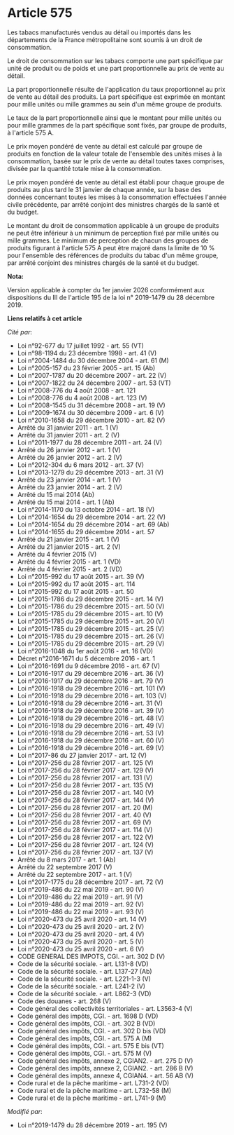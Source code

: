 # Article 575

Les tabacs manufacturés vendus au détail ou importés dans les départements de la France métropolitaine sont soumis à un droit
de consommation.

Le droit de consommation sur les tabacs comporte une part spécifique par unité de produit ou de poids et une part
proportionnelle au prix de vente au détail.

La part proportionnelle résulte de l'application du taux proportionnel au prix de vente au détail des produits. La part
spécifique est exprimée en montant pour mille unités ou mille grammes au sein d'un même groupe de produits.

Le taux de la part proportionnelle ainsi que le montant pour mille unités ou pour mille grammes de la part spécifique sont
fixés, par groupe de produits, à l'article 575 A.

Le prix moyen pondéré de vente au détail est calculé par groupe de produits en fonction de la valeur totale de l'ensemble des
unités mises à la consommation, basée sur le prix de vente au détail toutes taxes comprises, divisée par la quantité totale
mise à la consommation.

Le prix moyen pondéré de vente au détail est établi pour chaque groupe de produits au plus tard le 31 janvier de chaque
année, sur la base des données concernant toutes les mises à la consommation effectuées l'année civile précédente, par arrêté
conjoint des ministres chargés de la santé et du budget.

Le montant du droit de consommation applicable à un groupe de produits ne peut être inférieur à un minimum de perception fixé
par mille unités ou mille grammes. Le minimum de perception de chacun des groupes de produits figurant à l'article 575 A peut
être majoré dans la limite de 10 % pour l'ensemble des références de produits du tabac d'un même groupe, par arrêté conjoint
des ministres chargés de la santé et du budget.

**Nota:**

Version applicable à compter du 1er janvier 2026 conformément aux dispositions du III de l'article 195 de la loi n° 2019-1479
du 28 décembre 2019.

**Liens relatifs à cet article**

_Cité par_:

  - Loi n°92-677 du 17 juillet 1992 - art. 55 (VT)
  - Loi n°98-1194 du 23 décembre 1998 - art. 41 (V)
  - Loi n°2004-1484 du 30 décembre 2004 - art. 61 (M)
  - Loi n°2005-157 du 23 février 2005 - art. 15 (Ab)
  - Loi n°2007-1787 du 20 décembre 2007 - art. 22 (V)
  - Loi n°2007-1822 du 24 décembre 2007 - art. 53 (VT)
  - Loi n°2008-776 du 4 août 2008 - art. 121
  - Loi n°2008-776 du 4 août 2008 - art. 123 (V)
  - Loi n°2008-1545 du 31 décembre 2008 - art. 19 (V)
  - Loi n°2009-1674 du 30 décembre 2009 - art. 6 (V)
  - Loi n°2010-1658 du 29 décembre 2010 - art. 82 (V)
  - Arrêté du 31 janvier 2011 - art. 1 (V)
  - Arrêté du 31 janvier 2011 - art. 2 (V)
  - Loi n°2011-1977 du 28 décembre 2011 - art. 24 (V)
  - Arrêté du 26 janvier 2012 - art. 1 (V)
  - Arrêté du 26 janvier 2012 - art. 2 (V)
  - Loi n°2012-304 du 6 mars 2012 - art. 37 (V)
  - Loi n°2013-1279 du 29 décembre 2013 - art. 31 (V)
  - Arrêté du 23 janvier 2014 - art. 1 (V)
  - Arrêté du 23 janvier 2014 - art. 2 (V)
  - Arrêté du 15 mai 2014 (Ab)
  - Arrêté du 15 mai 2014 - art. 1 (Ab)
  - Loi n°2014-1170 du 13 octobre 2014 - art. 18 (V)
  - Loi n°2014-1654 du 29 décembre 2014 - art. 22 (V)
  - Loi n°2014-1654 du 29 décembre 2014 - art. 69 (Ab)
  - Loi n°2014-1655 du 29 décembre 2014 - art. 57
  - Arrêté du 21 janvier 2015 - art. 1 (V)
  - Arrêté du 21 janvier 2015 - art. 2 (V)
  - Arrêté du 4 février 2015 (V)
  - Arrêté du 4 février 2015 - art. 1 (VD)
  - Arrêté du 4 février 2015 - art. 2 (VD)
  - Loi n°2015-992 du 17 août 2015 - art. 39 (V)
  - Loi n°2015-992 du 17 août 2015 - art. 114
  - Loi n°2015-992 du 17 août 2015 - art. 50
  - Loi n°2015-1786 du 29 décembre 2015 - art. 14 (V)
  - Loi n°2015-1786 du 29 décembre 2015 - art. 50 (V)
  - Loi n°2015-1785 du 29 décembre 2015 - art. 10 (V)
  - Loi n°2015-1785 du 29 décembre 2015 - art. 20 (V)
  - Loi n°2015-1785 du 29 décembre 2015 - art. 25 (V)
  - Loi n°2015-1785 du 29 décembre 2015 - art. 26 (V)
  - Loi n°2015-1785 du 29 décembre 2015 - art. 29 (V)
  - Loi n°2016-1048 du 1er août 2016 - art. 16 (VD)
  - Décret n°2016-1671 du 5 décembre 2016 - art. 1
  - Loi n°2016-1691 du 9 décembre 2016 - art. 67 (V)
  - Loi n°2016-1917 du 29 décembre 2016 - art. 36 (V)
  - Loi n°2016-1917 du 29 décembre 2016 - art. 79 (V)
  - Loi n°2016-1918 du 29 décembre 2016 - art. 101 (V)
  - Loi n°2016-1918 du 29 décembre 2016 - art. 103 (V)
  - Loi n°2016-1918 du 29 décembre 2016 - art. 31 (V)
  - Loi n°2016-1918 du 29 décembre 2016 - art. 39 (V)
  - Loi n°2016-1918 du 29 décembre 2016 - art. 48 (V)
  - Loi n°2016-1918 du 29 décembre 2016 - art. 49 (V)
  - Loi n°2016-1918 du 29 décembre 2016 - art. 53 (V)
  - Loi n°2016-1918 du 29 décembre 2016 - art. 60 (V)
  - Loi n°2016-1918 du 29 décembre 2016 - art. 69 (V)
  - Loi n°2017-86 du 27 janvier 2017 - art. 12 (V)
  - Loi n°2017-256 du 28 février 2017 - art. 125 (V)
  - Loi n°2017-256 du 28 février 2017 - art. 129 (V)
  - Loi n°2017-256 du 28 février 2017 - art. 131 (V)
  - Loi n°2017-256 du 28 février 2017 - art. 135 (V)
  - Loi n°2017-256 du 28 février 2017 - art. 140 (V)
  - Loi n°2017-256 du 28 février 2017 - art. 144 (V)
  - Loi n°2017-256 du 28 février 2017 - art. 20 (M)
  - Loi n°2017-256 du 28 février 2017 - art. 40 (V)
  - Loi n°2017-256 du 28 février 2017 - art. 69 (V)
  - Loi n°2017-256 du 28 février 2017 - art. 114 (V)
  - Loi n°2017-256 du 28 février 2017 - art. 122 (V)
  - Loi n°2017-256 du 28 février 2017 - art. 124 (V)
  - Loi n°2017-256 du 28 février 2017 - art. 137 (V)
  - Arrêté du 8 mars 2017 - art. 1 (Ab)
  - Arrêté du 22 septembre 2017 (V)
  - Arrêté du 22 septembre 2017 - art. 1 (V)
  - Loi n°2017-1775 du 28 décembre 2017 - art. 72 (V)
  - Loi n°2019-486 du 22 mai 2019 - art. 90 (V)
  - Loi n°2019-486 du 22 mai 2019 - art. 91 (V)
  - Loi n°2019-486 du 22 mai 2019 - art. 92 (V)
  - Loi n°2019-486 du 22 mai 2019 - art. 93 (V)
  - Loi n°2020-473 du 25 avril 2020 - art. 14 (V)
  - Loi n°2020-473 du 25 avril 2020 - art. 2 (V)
  - Loi n°2020-473 du 25 avril 2020 - art. 4 (V)
  - Loi n°2020-473 du 25 avril 2020 - art. 5 (V)
  - Loi n°2020-473 du 25 avril 2020 - art. 6 (V)
  - CODE GENERAL DES IMPOTS, CGI. - art. 302 D (V)
  - Code de la sécurité sociale. - art. L131-8 (VD)
  - Code de la sécurité sociale. - art. L137-27 (Ab)
  - Code de la sécurité sociale. - art. L221-1-3 (V)
  - Code de la sécurité sociale. - art. L241-2 (V)
  - Code de la sécurité sociale. - art. L862-3 (VD)
  - Code des douanes - art. 268 (V)
  - Code général des collectivités territoriales - art. L3563-4 (V)
  - Code général des impôts, CGI. - art. 1698 D (VD)
  - Code général des impôts, CGI. - art. 302 B (VD)
  - Code général des impôts, CGI. - art. 302 D bis (VD)
  - Code général des impôts, CGI. - art. 575 A (M)
  - Code général des impôts, CGI. - art. 575 E bis (VT)
  - Code général des impôts, CGI. - art. 575 M (V)
  - Code général des impôts, annexe 2, CGIAN2. - art. 275 D (V)
  - Code général des impôts, annexe 2, CGIAN2. - art. 286 B (V)
  - Code général des impôts, annexe 4, CGIAN4. - art. 56 AB (V)
  - Code rural et de la pêche maritime - art. L731-2 (VD)
  - Code rural et de la pêche maritime - art. L732-58 (M)
  - Code rural et de la pêche maritime - art. L741-9 (M)

_Modifié par_:

  - Loi n°2019-1479 du 28 décembre 2019 - art. 195 (V)
